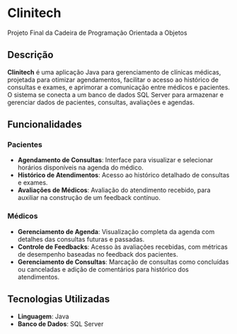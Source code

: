# Clinitech

Projeto Final da Cadeira de Programação Orientada a Objetos

## Descrição

**Clinitech** é uma aplicação Java para gerenciamento de clínicas médicas, projetada para otimizar agendamentos, facilitar o acesso ao histórico de consultas e exames, e aprimorar a comunicação entre médicos e pacientes. O sistema se conecta a um banco de dados SQL Server para armazenar e gerenciar dados de pacientes, consultas, avaliações e agendas.

## Funcionalidades

### Pacientes
- **Agendamento de Consultas**: Interface para visualizar e selecionar horários disponíveis na agenda do médico.
- **Histórico de Atendimentos**: Acesso ao histórico detalhado de consultas e exames.
- **Avaliações de Médicos**: Avaliação do atendimento recebido, para auxiliar na construção de um feedback contínuo.

### Médicos
- **Gerenciamento de Agenda**: Visualização completa da agenda com detalhes das consultas futuras e passadas.
- **Controle de Feedbacks**: Acesso às avaliações recebidas, com métricas de desempenho baseadas no feedback dos pacientes.
- **Gerenciamento de Consultas**: Marcação de consultas como concluídas ou canceladas e adição de comentários para histórico dos atendimentos.

## Tecnologias Utilizadas

- **Linguagem**: Java
- **Banco de Dados**: SQL Server
